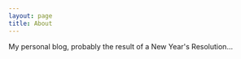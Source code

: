 ```yaml
---
layout: page
title: About
---
```


<p class="message">
My personal blog, probably the result of a New Year's Resolution...
</p>
